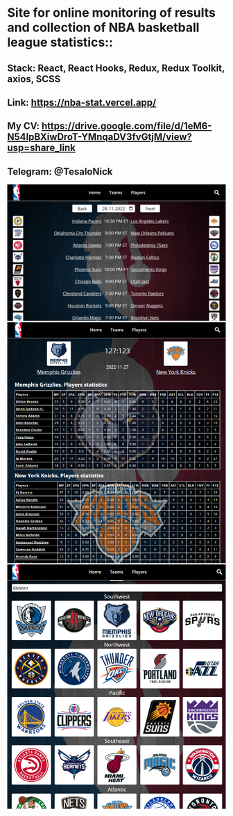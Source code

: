 #  Site for online monitoring of results and collection of NBA basketball league statistics::
## Stack: React, React Hooks, Redux, Redux Toolkit, axios, SCSS

## Link: https://nba-stat.vercel.app/

## My CV: https://drive.google.com/file/d/1eM6-N54lpBXiwDroT-YMnqaDV3fvGtjM/view?usp=share_link

## Telegram: @TesaloNick

![Image alt](./public/images/CoverHome.png)
![Image alt](./public/images/CoverGame2.png)
![Image alt](./public/images/CoverTeams.png)
